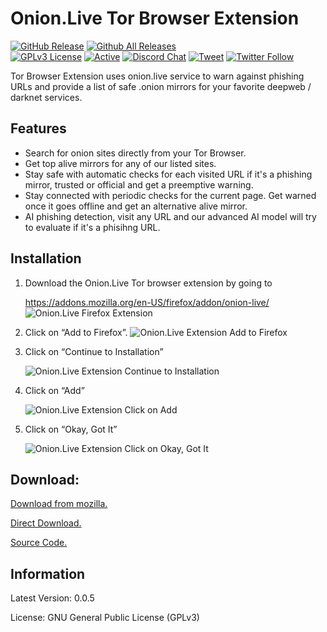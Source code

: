 # Onion.Live Tor Browser Extension
[![GitHub Release](https://img.shields.io/github/release/tterb/PlayMusic.svg?style=flat)]()
[![Github All Releases](https://img.shields.io/github/downloads/atom/atom/total.svg?style=flat)]()  
[![GPLv3 License](https://img.shields.io/badge/License-GPL%20v3-yellow.svg)](https://opensource.org/licenses/)
[![Active](http://img.shields.io/badge/Status-Active-green.svg)](https://tterb.github.io)
[![Discord Chat](https://img.shields.io/discord/308323056592486420.svg)](https://discord.gg/s23pa2n)
[![Tweet](https://img.shields.io/twitter/url/https/github.com/tterb/hyde.svg?style=social)](https://twitter.com/intent/tweet?text=Check%20out%20Hyde!%20%E2%9C%A8%20An%20accessible,%20open-source%20markdown%20editor%20for%20any%20user%20E2%9C%A8%20https://github.com/tterb/hyde%20%F0%9F%A4%97)
[![Twitter Follow](https://img.shields.io/twitter/follow/oniondotlive.svg?style=social)](https://twitter.com/oniondotlive)

Tor Browser Extension uses onion.live service to warn against phishing URLs and provide a list of safe .onion mirrors for your favorite deepweb / darknet services.
## Features
* Search for onion sites directly from your Tor Browser.
* Get top alive mirrors for any of our listed sites.
* Stay safe with automatic checks for each visited URL if it's a phishing mirror, trusted or official and get a preemptive warning.
* Stay connected with periodic checks for the current page. Get warned once it goes offline and get an alternative alive mirror.
* AI phishing detection, visit any URL and our advanced AI model will try to evaluate if it's a phisihng URL.
## Installation
1. Download the Onion.Live Tor browser extension by going to

   https://addons.mozilla.org/en-US/firefox/addon/onion-live/
   ![Onion.Live Firefox Extension](https://onion.live/upload/image/16e8bc1d7c92af7747defc6dd5c1c3fe.png)


2. Click on “Add to Firefox”.
   ![Onion.Live Extension Add to Firefox](https://onion.live/upload/image/a1f8f458cdb0a180951bdff6c650fa13.png)

3. Click on “Continue to Installation”

   ![Onion.Live Extension Continue to Installation](https://onion.live/upload/image/f62b39bd75424b692e5c6dc9512a1bd9.png)

4. Click on “Add”

   ![Onion.Live Extension Click on Add](https://onion.live/upload/image/e7412e3497b09bd7895f2fa60ea55a64.png)

5. Click on “Okay, Got It”

   ![Onion.Live Extension Click on Okay, Got It](https://onion.live/upload/image/349a73fdfd7734bb4d420afe52a911c1.png)
## Download:
[Download from mozilla.](https://addons.mozilla.org/en-US/firefox/addon/onion-live/)

[Direct Download.](https://github.com/OnionDotLive/onionliveplugin/raw/master/web-ext-artifacts/onion.live-0.0.5.zip)

[Source Code.](https://github.com/OnionDotLive/onionliveplugin)
## Information
Latest Version: 0.0.5

License: GNU General Public License (GPLv3)
